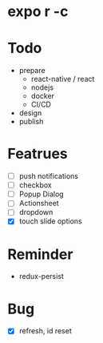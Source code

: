 # expo r -c


# Todo
- prepare
    - react-native / react
    - nodejs
    - docker
    - CI/CD
- design
- publish



# Featrues
  - [ ] push notifications
  - [ ] checkbox
  - [ ] Popup Dialog
  - [ ] Actionsheet
  - [ ] dropdown
  - [x] touch slide options

# Reminder 

- redux-persist

# Bug
- [x] refresh, id reset